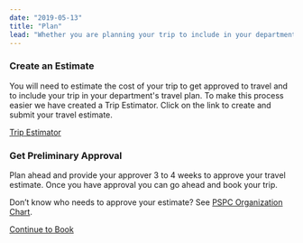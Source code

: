 ```yaml
---
date: "2019-05-13"
title: "Plan"
lead: "Whether you are planning your trip to include in your department's Travel Plan or travelling ad-hoc, the following steps offer guidance to begin your journey"
---
```

<article class="content-left col-xs-12 col-sm-12 col-md-12">

<div class="card px-4 pt-4 my-4 bg-light">
    <div class="row">
        <div class="col-sm-8">

### Create an Estimate

You will need to estimate the cost of your trip to get approved to travel and to include your trip in your department's travel plan. To make this process easier we have created a Trip Estimator. Click on the link to create and submit your travel estimate.
        </div>
        <div class="col-sm-4">
            <p class="text-center"><a href="https://gc-travel-estimator.herokuapp.com/" class="btn btn-primary my-4 px-4">Trip Estimator</a></p>
        </div>
    </div>
</div>


<div class="card p-4 my-4 bg-light">
    <div class="row">
        <div class="col-sm-8">

### Get Preliminary Approval
Plan ahead and provide your approver 3 to 4 weeks to approve your travel estimate. Once you have approval you can go ahead and book your trip. 

Don’t know who needs to approve your estimate? See [PSPC Organization Chart](https://www.tpsgc-pwgsc.gc.ca/apropos-about/org-eng.html).
        </div>
        <div class="col-sm-4">
            <!-- <p class="text-center">
                <a href="/en/book" class="btn btn-primary my-4 px-4">Trip Estimator</a>
            </p> -->
        </div>
    </div>
</div>

<p class="text-center">
    <a href="/en/book" class="btn btn-outline-primary my-4 px-4">Continue to Book</a>
</p>

</article>
